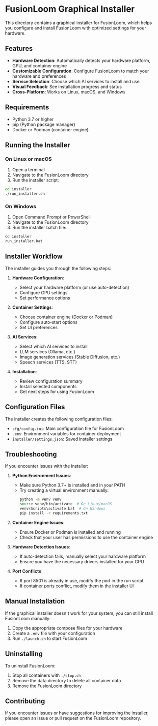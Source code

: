 # FusionLoom Graphical Installer

This directory contains a graphical installer for FusionLoom, which helps you configure and install FusionLoom with optimized settings for your hardware.

## Features

- **Hardware Detection**: Automatically detects your hardware platform, GPU, and container engine
- **Customizable Configuration**: Configure FusionLoom to match your hardware and preferences
- **Service Selection**: Choose which AI services to install and use
- **Visual Feedback**: See installation progress and status
- **Cross-Platform**: Works on Linux, macOS, and Windows

## Requirements

- Python 3.7 or higher
- pip (Python package manager)
- Docker or Podman (container engine)

## Running the Installer

### On Linux or macOS

1. Open a terminal
2. Navigate to the FusionLoom directory
3. Run the installer script:

```bash
cd installer
./run_installer.sh
```

### On Windows

1. Open Command Prompt or PowerShell
2. Navigate to the FusionLoom directory
3. Run the installer batch file:

```cmd
cd installer
run_installer.bat
```

## Installer Workflow

The installer guides you through the following steps:

1. **Hardware Configuration**:
   - Select your hardware platform (or use auto-detection)
   - Configure GPU settings
   - Set performance options

2. **Container Settings**:
   - Choose container engine (Docker or Podman)
   - Configure auto-start options
   - Set UI preferences

3. **AI Services**:
   - Select which AI services to install
   - LLM services (Ollama, etc.)
   - Image generation services (Stable Diffusion, etc.)
   - Speech services (TTS, STT)

4. **Installation**:
   - Review configuration summary
   - Install selected components
   - Get next steps for using FusionLoom

## Configuration Files

The installer creates the following configuration files:

- `cfg/config.ini`: Main configuration file for FusionLoom
- `.env`: Environment variables for container deployment
- `installer/settings.json`: Saved installer settings

## Troubleshooting

If you encounter issues with the installer:

1. **Python Environment Issues**:
   - Make sure Python 3.7+ is installed and in your PATH
   - Try creating a virtual environment manually:
     ```bash
     python -m venv venv
     source venv/bin/activate  # On Linux/macOS
     venv\Scripts\activate.bat  # On Windows
     pip install -r requirements.txt
     ```

2. **Container Engine Issues**:
   - Ensure Docker or Podman is installed and running
   - Check that your user has permissions to use the container engine

3. **Hardware Detection Issues**:
   - If auto-detection fails, manually select your hardware platform
   - Ensure you have the necessary drivers installed for your GPU

4. **Port Conflicts**:
   - If port 8501 is already in use, modify the port in the run script
   - If container ports conflict, modify them in the installer UI

## Manual Installation

If the graphical installer doesn't work for your system, you can still install FusionLoom manually:

1. Copy the appropriate compose files for your hardware
2. Create a `.env` file with your configuration
3. Run `./launch.sh` to start FusionLoom

## Uninstalling

To uninstall FusionLoom:

1. Stop all containers with `./stop.sh`
2. Remove the data directory to delete all container data
3. Remove the FusionLoom directory

## Contributing

If you encounter issues or have suggestions for improving the installer, please open an issue or pull request on the FusionLoom repository.
